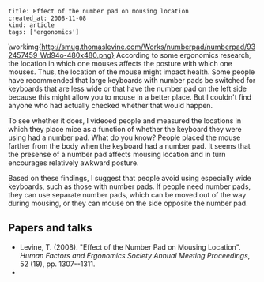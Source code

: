 ```
title: Effect of the number pad on mousing location
created_at: 2008-11-08
kind: article
tags: ['ergonomics']
```
\workimg{http://smug.thomaslevine.com/Works/numberpad/numberpad/932457459_Wd94o-480x480.png}
According to some ergonomics research, the location in which one mouses affects
the posture with which one mouses. Thus, the location of the mouse might impact
health. Some people have recommended that large keyboards with number pads be
switched for keyboards that are less wide or that have the number pad on the
left side because this might allow you to mouse in a better place. But I
couldn't find anyone who had actually checked whether that would happen.

<!-- conceptual diagram -->

To see whether it does, I videoed people and measured the locations in which
they place mice as a function of whether the keyboard they were using had a
number pad. What do you know? People placed the mouse farther from the body when
the keyboard had a number pad. It seems that the presense of a number pad
affects mousing location and in turn encourages relatively awkward posture.

<!-- result image/plot -->

Based on these findings, I suggest that people avoid using especially
wide keyboards, such as those with number pads. If people need number pads,
they can use separate number pads, which can be moved out of the way during
mousing, or they can mouse on the side opposite the number pad.

## Papers and talks

* Levine, T. (2008). "Effect of the Number Pad on Mousing Location". *Human Factors and Ergonomics Society Annual Meeting Proceedings*, 52 (19), pp. 1307--1311.
* []()
